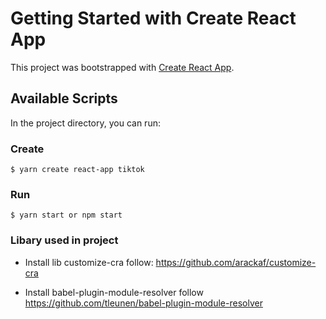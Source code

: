 # Getting Started with Create React App

This project was bootstrapped with [Create React App](https://github.com/facebook/create-react-app).

## Available Scripts
In the project directory, you can run:
### Create 
``` 
$ yarn create react-app tiktok 
```
### Run
```
$ yarn start or npm start
```
### Libary used in project

- Install lib customize-cra follow: https://github.com/arackaf/customize-cra

- Install babel-plugin-module-resolver follow https://github.com/tleunen/babel-plugin-module-resolver

